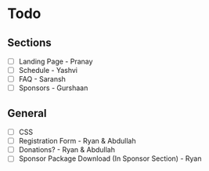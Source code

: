 # Todo
## Sections
- [ ] Landing Page - Pranay
- [ ] Schedule - Yashvi
- [ ] FAQ - Saransh
- [ ] Sponsors - Gurshaan

## General
- [ ] CSS
- [ ] Registration Form - Ryan & Abdullah
- [ ] Donations? - Ryan & Abdullah
- [ ] Sponsor Package Download (In Sponsor Section) - Ryan
